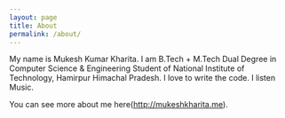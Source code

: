 ```yaml
---
layout: page
title: About
permalink: /about/
---
```


My name is Mukesh Kumar Kharita. I am B.Tech + M.Tech Dual Degree in 
Computer Science & Engineering Student of National Institute of Technology, 
Hamirpur Himachal Pradesh. I love to write the code. I listen Music.

You can see more about me here(http://mukeshkharita.me).